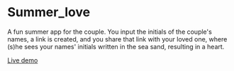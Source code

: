 # Summer_love
A fun summer app for the couple. You input the initials of the couple's names, a link is created, and you share that link with your loved one, where (s)he sees your names' initials written in the sea sand, resulting in a heart.

[Live demo](http://cgi.di.uoa.gr/~grad1459/summer_love/index.html)
